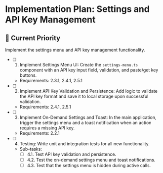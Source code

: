 # Implementation Plan: Settings and API Key Management

## 🎯 **Current Priority**
Implement the settings menu and API key management functionality.

- [ ] 1. Implement Settings Menu UI: Create the `settings-menu.ts` component with an API key input field, validation, and paste/get key buttons.
  - Requirements: 2.3.1, 2.4.1, 2.5.1

- [ ] 2. Implement API Key Validation and Persistence: Add logic to validate the API key format and save it to local storage upon successful validation.
  - Requirements: 2.4.1, 2.5.1

- [ ] 3. Implement On-Demand Settings and Toast: In the main application, trigger the settings menu and a toast notification when an action requires a missing API key.
  - Requirements: 2.2.1

- [ ] 4. Testing: Write unit and integration tests for all new functionality.
  - Sub-tasks:
    - [ ] 4.1. Test API key validation and persistence.
    - [ ] 4.2. Test the on-demand settings menu and toast notifications.
    - [ ] 4.3. Test that the settings menu is hidden during active calls.